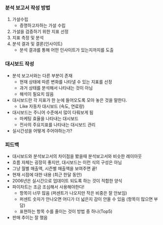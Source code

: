 ### 분석 보고서 작성 방법

1. 가설수립
   - 증명하고자하는 가설 수립
2. 가설을 검증하기 위한 지표 선정
3. 지표 측정 및 분석
4. 분석 결과 및 결론(인사이트)
   - 분석 결과를 통해 어떤 인사이트가 있는지까지를 도출



### 대시보드 작성

- 분석 보고서와는 다른 부분이 존재
  - 현재 상태에 따른 변화를 나타낼 수 있는 지표를 선정
  - 과거 상태를 분석해서 나타내는 것이 아님
  - 해석이 필요치 않음
- 대시보드란 각 지표가 한 눈에 들어오도록 모아 놓은 것을 말한다.
  - Like 자동차 대시보드 (속도, 연료량)
- 대시보드는 주니어 수준에서 많이 다뤄보게 됨
  - 마케팅 효율을 나타내는 대시보드
  - 전사의 주요지표를 나타내는 대시보드 관리
- 실시간성을 어떻게 주어야하는가?



### 피드백

- 대시보드와 분석보고서의 차이점을 봤을때 분석보고서와 비슷한 레이아웃
- 흐름 자체는 굉장히 좋지만, 대시보드는 이런 식의 구성은 아님
- 그냥 월별 매출액, 시즌별 매출액을 보여주면 끝!
- 현재 시점에 대한 내용 (최근 한달 동안)
- 2006년은 실시간으로 업데이트 되도록 하는 것이 적합한 양식
- 파이차트는 조금 조심해서 사용해야한다!
  - 항목이 너무 많음 (퍼센트가 나오지만 작은 비중은 잘 안보임)
  - 퍼센트 숫자가 안나오면 어디가 더 넓은지 감이 안올 수 있음 (항목이 많으면 부담)
  - 표현하는 항목 수를 줄이는 것이 방법 중 하나(Top5)
- 판매 추이는 잘 했음

